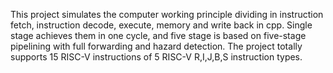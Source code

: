This project simulates the computer working principle dividing in instruction fetch, instruction decode, execute, memory and write back in cpp. Single stage achieves them in one cycle, and five stage is based on five-stage pipelining with full forwarding and hazard detection. The project totally supports 15 RISC-V instructions of 5 RISC-V R,I,J,B,S instruction types.
